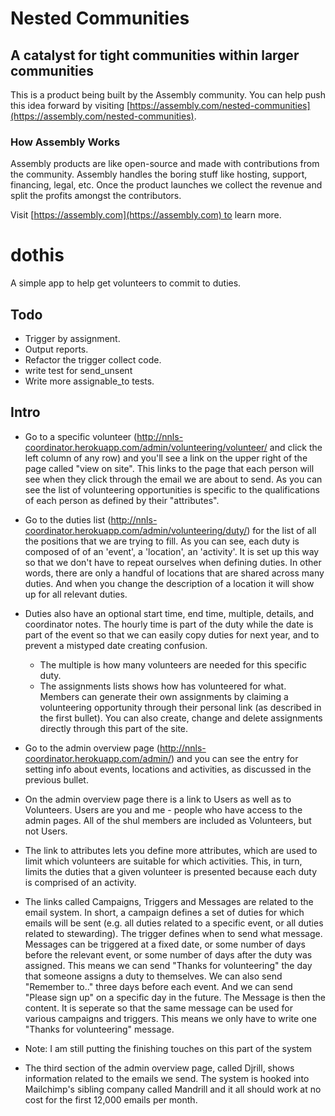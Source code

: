 # Nested Communities

## A catalyst for tight communities within larger communities

This is a product being built by the Assembly community. You can help push this idea forward by visiting [https://assembly.com/nested-communities](https://assembly.com/nested-communities).

### How Assembly Works

Assembly products are like open-source and made with contributions from the community. Assembly handles the boring stuff like hosting, support, financing, legal, etc. Once the product launches we collect the revenue and split the profits amongst the contributors.

Visit [https://assembly.com](https://assembly.com) to learn more.

# dothis

A simple app to help get volunteers to commit to duties.

## Todo

* Trigger by assignment.
* Output reports.
* Refactor the trigger collect code.
* write test for send\_unsent
* Write more assignable_to tests.



## Intro

* Go to a specific volunteer (http://nnls-coordinator.herokuapp.com/admin/volunteering/volunteer/ and click the left column of any row) and you'll see a link on the upper right of the page called "view on site". This links to the page that each person will see when they click through the email we are about to send. As you can see the list of volunteering opportunities is specific to the qualifications of each person as defined by their "attributes".

* Go to the duties list (http://nnls-coordinator.herokuapp.com/admin/volunteering/duty/) for the list of all the positions that we are trying to fill. As you can see, each duty is composed of of an 'event', a 'location', an 'activity'. It is set up this way so that we don't have to repeat ourselves when defining duties. In other words, there are only a handful of locations that are shared across many duties. And when you change the description of a location it will show up for all relevant duties.

* Duties also have an optional start time, end time, multiple, details, and coordinator notes. The hourly time is part of the duty while the date is part of the event so that we can easily copy duties for next year, and to prevent a mistyped date creating confusion.

  * The multiple is how many volunteers are needed for this specific duty.
  * The assignments lists shows how has volunteered for what. Members can generate their own assignments by claiming a volunteering opportunity through their personal link (as described in the first bullet). You can also create, change and delete assignments directly through this part of the site.

* Go to the admin overview page (http://nnls-coordinator.herokuapp.com/admin/) and you can see the entry for setting info about events, locations and activities, as discussed in the previous bullet.

* On the admin overview page there is a link to Users as well as to Volunteers. Users are you and me - people who have access to the admin pages. All of the shul members are included as Volunteers, but not Users.

* The link to attributes lets you define more attributes, which are used to limit which volunteers are suitable for which activities. This, in turn, limits the duties that a given volunteer is presented because each duty is comprised of an activity.

* The links called Campaigns, Triggers and Messages are related to the email system. In short, a campaign defines a set of duties for which emails will be sent (e.g. all duties related to a specific event, or all duties related to stewarding). The trigger defines when to send what message. Messages can be triggered at a fixed date, or some number of days before the relevant event, or some number of days after the duty was assigned. This means we can send "Thanks for volunteering" the day that someone assigns a duty to themselves. We can also send "Remember to.." three days before each event. And we can send "Please sign up" on a specific day in the future. The Message is then the content. It is seperate so that the same message can be used for various campaigns and triggers. This means we only have to write one "Thanks for volunteering" message.

* Note: I am still putting the finishing touches on this part of the system

* The third section of the admin overview page, called Djrill, shows information related to the emails we send. The system is hooked into Mailchimp's sibling company called Mandrill and it all should work at no cost for the first 12,000 emails per month.


